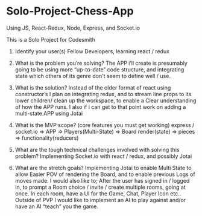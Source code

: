 # Solo-Project-Chess-App
Using JS, React-Redux, Node, Express, and Socket.io  

This is a Solo Project for Codesmith

1. Identify your user(s)
Fellow Developers, learning react / redux

2. What is the problem you’re solving?
The APP i’ll create is presumably going to be using more “up-to-date” code structure, and integrating state which others of its genre don't seem to define well / use.

3. What is the solution?
Instead of the older format of react using constructor’s I plan on integrating redux, and to stream line props to its lower children/ clean up the workspace, to enable a Clear understanding of how the APP runs.
I also if i can get to that point work on adding a multi-state APP using Jotai

4. What is the MVP scope? (core features you must get working)
express / socket.io => APP => Players(Multi-State) => Board render(state) => pieces => functionality(reducers) 

5. What are the tough technical challenges involved with solving this problem?
Implementing Socket.io with react / redux, and possibly Jotai

6. What are the stretch goals?
Implementing Jotai to enable Multi State to allow Easier POV of rendering the Board, and to enable previous Logs of moves made. I would also like to; After the user has signed in / logged in, to prompt a Room choice / invite / create multiple rooms, going at once.
In each room, have a UI for the Game, Chat, Player Icon etc..
Outside of  PVP I would like to implement an AI to play against and/or have an AI “teach” you the game. 

